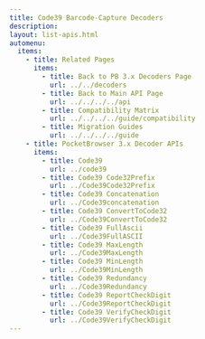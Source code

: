 ```yaml
---
title: Code39 Barcode-Capture Decoders
description: 
layout: list-apis.html
automenu:
  items:
    - title: Related Pages
      items:
        - title: Back to PB 3.x Decoders Page
          url: ../../decoders
        - title: Back to Main API Page
          url: ../../../../api
        - title: Compatibility Matrix
          url: ../../../../guide/compatibility
        - title: Migration Guides
          url: ../../../../guide
    - title: PocketBrowser 3.x Decoder APIs
      items:
        - title: Code39
          url: ../code39
        - title: Code39 Code32Prefix
          url: ../Code39Code32Prefix
        - title: Code39 Concatenation
          url: ../Code39concatenation
        - title: Code39 ConvertToCode32
          url: ../Code39ConvertToCode32
        - title: Code39 FullAscii
          url: ../Code39FullASCII
        - title: Code39 MaxLength
          url: ../Code39MaxLength
        - title: Code39 MinLength
          url: ../Code39MinLength
        - title: Code39 Redundancy
          url: ../Code39Redundancy
        - title: Code39 ReportCheckDigit
          url: ../Code39ReportCheckDigit
        - title: Code39 VerifyCheckDigit
          url: ../Code39VerifyCheckDigit
---
```

